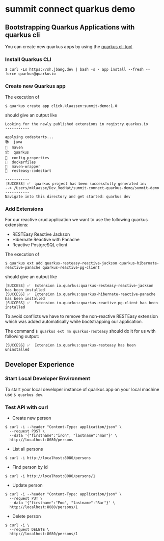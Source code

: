 # summit connect quarkus demo

## Bootstrapping Quarkus Applications with quarkus cli

You can create new quarkus apps by using the [quarkus cli tool](https://quarkus.io/guides/cli-tooling).

### Install Quarkus CLI
`$ curl -Ls https://sh.jbang.dev | bash -s - app install --fresh --force quarkus@quarkusio`


### Create new Quarkus app

The execution of 

`$ quarkus create app click.klaassen:summit-demo:1.0`

should give an output like 

```
Looking for the newly published extensions in registry.quarkus.io
-----------

applying codestarts...
📚  java
🔨  maven
📦  quarkus
📝  config-properties
🔧  dockerfiles
🔧  maven-wrapper
🚀  resteasy-codestart

-----------
[SUCCESS] ✅  quarkus project has been successfully generated in:
--> /Users/mklaasse/Dev_RedHat/summit-connect-quarkus-demo/summit-demo
-----------
Navigate into this directory and get started: quarkus dev
```

### Add Extensions

For our reactive crud application we want to use the following quarkus extensions:
* RESTEasy Reactive Jackson
* Hibernate Reactive with Panache
* Reactive PostgreSQL client

The execution of

`$ quarkus ext add quarkus-resteasy-reactive-jackson quarkus-hibernate-reactive-panache quarkus-reactive-pg-client`

should give an output like

```
[SUCCESS] ✅  Extension io.quarkus:quarkus-resteasy-reactive-jackson has been installed
[SUCCESS] ✅  Extension io.quarkus:quarkus-hibernate-reactive-panache has been installed
[SUCCESS] ✅  Extension io.quarkus:quarkus-reactive-pg-client has been installed
```

To avoid conflicts we have to remove the non-reactive RESTEasy extension which was added automatically while bootstrapping our application.

The command `$ quarkus ext rm quarkus-resteasy` should do it for us with following output:

```
[SUCCESS] ✅  Extension io.quarkus:quarkus-resteasy has been uninstalled
```

## Developer Experience

### Start Local Developer Environment

To start your local developer instance of quarkus app on your local machine use `$ quarkus dev`.

### Test API with curl

* Create new person
```
$ curl -i --header "Content-Type: application/json" \
  --request POST \
  --data '{"firstname":"iron", "lastname":"man"}' \
  http://localhost:8080/persons
```

* List all persons
```
$ curl -i http://localhost:8080/persons
```

* Find person by id
```
$ curl -i http://localhost:8080/persons/1
```

* Update person
```
$ curl -i --header "Content-Type: application/json" \
  --request PUT \
  --data '{"firstname":"Foo", "lastname":"Bar"}' \
  http://localhost:8080/persons/1
```

* Delete person
```
$ curl -i \
  --request DELETE \
  http://localhost:8080/persons/1
```